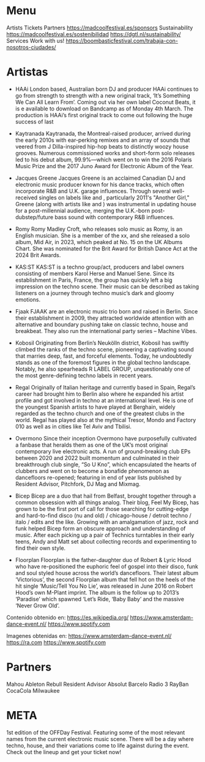 # Menu
Artists
Tickets
Partners
    https://madcoolfestival.es/sponsors
Sustainability
    https://madcoolfestival.es/sostenibilidad
    https://dgtl.nl/sustainability/
Services
Work with us!
    https://boombasticfestival.com/trabaja-con-nosotros-ciudades/

# Artistas
- HAAi
    London based, Australian born DJ and producer HAAi continues to go from strength to strength with a new original track, ‘It’s Something We Can All Learn From’. Coming out via her own label Coconut Beats, it is e available to download on Bandcamp as of Monday 4th March.
    The production is HAAi’s first original track to come out following the huge success of last

- Kaytranada
    Kaytranada, the Montreal-raised producer, arrived during the early 2010s with ear-perking remixes and an array of sounds that veered from J Dilla-inspired hip-hop beats to distinctly woozy house grooves. Numerous commissioned works and short-form solo releases led to his debut album, 99.9%—which went on to win the 2016 Polaris Music Prize and the 2017 Juno Award for Electronic Album of the Year.

- Jacques Greene
    Jacques Greene is an acclaimed Canadian DJ and electronic music producer known for his dance tracks, which often incorporate R&B and U.K. garage influences. Through several well-received singles on labels like  and , particularly 2011's "Another Girl," Greene (along with artists like  and ) was instrumental in updating house for a post-millennial audience, merging the U.K.-born post-dubstep/future bass sound with contemporary R&B influences.

- Romy
    Romy Madley Croft, who releases solo music as Romy, is an English musician. She is a member of the xx, and she released a solo album, Mid Air, in 2023, which peaked at No. 15 on the UK Albums Chart. She was nominated for the Brit Award for British Dance Act at the 2024 Brit Awards.

- KAS:ST
    KAS:ST is a techno group/act, producers and label owners consisting of members Karol Herse and Manuel Sene. Since its establishment in Paris, France, the group has quickly left a big impression on the techno scene. Their music can be described as taking listeners on a journey through techno music’s dark and gloomy emotions.
- Fjaak
    FJAAK are an electronic music trio born and raised in Berlin.
    Since their establishment in 2009, they attracted worldwide attention with an alternative and boundary pushing take on classic techno, house and breakbeat.
    They also run the international party series – Machine Vibes.

- Kobosil
    Originating from Berlin’s Neukölln district, Kobosil has swiftly climbed the ranks of the techno scene, pioneering a captivating sound that marries deep, fast, and forceful elements. Today, he undoubtedly stands as one of the foremost figures in the global techno landscape. Notably, he also spearheads R LABEL GROUP, unquestionably one of the most genre-defining techno labels in recent years.

- Regal
    Originally of Italian heritage and currently based in Spain, Regal’s career had brought him to Berlin also where he expanded his artist profile and got involved in techno at an international level. He is one of the youngest Spanish artists to have played at Berghain, widely regarded as the techno church and one of the greatest
    clubs in the world. Regal has played also at the mythical Tresor, Mondo and Factory 010 as well as in cities like Tel Aviv and Tbilisi.

- Overmono
    Since their inception Overmono have purposefully cultivated a fanbase that heralds them as one of the UK’s most original contemporary live electronic acts. A run of ground-breaking club EPs between 2020 and 2022 built momentum and culminated in their breakthrough club single, “So U Kno”, which encapsulated the hearts of clubbers and went on to become a bonafide phenomenon as dancefloors re-opened; featuring in end of year lists published by Resident Advisor, Pitchfork, DJ Mag and Mixmag.

- Bicep
    Bicep are a duo that hail from Belfast, brought together through a common obsession with all things analog. Their blog, Feel My Bicep, has grown to be the first port of call for those searching for cutting-edge and hard-to-find disco (nu and old) / chicago-house / detroit techno / italo / edits and the like. Growing with an amalgamation of jazz, rock and funk helped Bicep form an obscure approach and understanding of music. After each picking up a pair of Technics turntables in their early teens, Andy and Matt set about collecting records and experimenting to find their own style.

- Floorplan
    Floorplan is the father-daughter duo of Robert & Lyric Hood who have re-positioned the euphoric feel of gospel into their disco, funk and soul styled house across the world’s dancefloors.
    Their latest album ‘Victorious’, the second Floorplan album that fell hot on the heels of the hit single ‘Music/Tell You No Lie’, was released in June 2016 on Robert Hood’s own M-Plant imprint. The album is the follow up to 2013’s ‘Paradise’ which spawned ‘Let’s Ride, ‘Baby Baby’ and the massive ‘Never Grow Old’.

Contenido obtenido en:
    https://es.wikipedia.org/
    https://www.amsterdam-dance-event.nl/
    https://www.spotify.com

Imagenes obtenidas en:
    https://www.amsterdam-dance-event.nl/
    https://ra.com
    https://www.spotify.com


# Partners
Mahou
Ableton
Rebull
Resident Advisor
Absolut
Barcelo
Radio 3
RayBan
CocaCola
Milwaukee

# META
1st edition of the OFFDay Festival. Featuring some of the most relevant names from the current electronic music scene. There will be a day where techno, house, and their variations come to life against during the event. Check out the lineup and get your ticket now!
